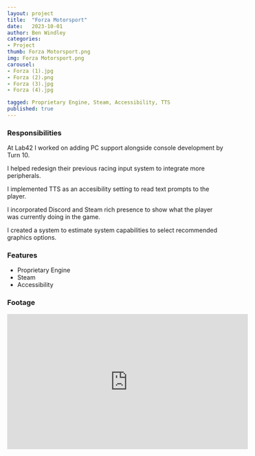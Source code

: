 ```yaml
---
layout: project
title:  "Forza Motorsport"
date:   2023-10-01
author: Ben Windley
categories:
- Project
thumb: Forza Motorsport.png
img: Forza Motorsport.png
carousel:
- Forza (1).jpg
- Forza (2).png
- Forza (3).jpg
- Forza (4).jpg

tagged: Proprietary Engine, Steam, Accessibility, TTS
published: true
---
```


### Responsibilities
At Lab42 I worked on adding PC support alongside console development by Turn 10.

I helped redesign their previous racing input system to integrate more peripherals.

I implemented TTS as an accesibility setting to read text prompts to the player.

I incorporated Discord and Steam rich presence to show what the player was currently doing in the game.

I created a system to estimate system capabilities to select recommended graphics options.

### Features
- Proprietary Engine
- Steam
- Accessibility

### Footage
<p style="text-align: center">
<iframe width="560" height="315" src="https://www.youtube.com/watch?v=cyWZRG-t-Gw?rel=0&amp;showinfo=0" frameborder="0" allow="autoplay; encrypted-media" allowfullscreen></iframe>
</p>

